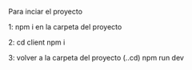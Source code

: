 Para inciar el proyecto 

  1: 
    npm i en la carpeta del proyecto

  2: 
    cd client
    npm i
    
  3: 
    volver a la carpeta del proyecto (..cd)
    npm run dev
    
    
